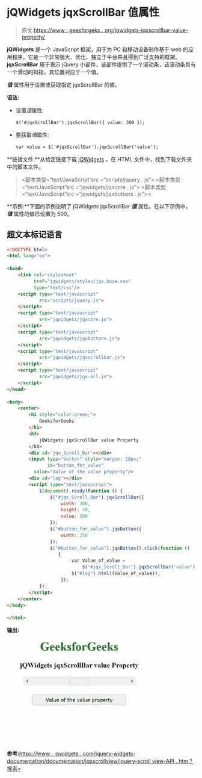 # jQWidgets jqxScrollBar 值属性

> 原文:[https://www . geesforgeks . org/jqwidgets-jqxscrollbar-value-property/](https://www.geeksforgeeks.org/jqwidgets-jqxscrollbar-value-property/)

**jQWidgets** 是一个 JavaScript 框架，用于为 PC 和移动设备制作基于 web 的应用程序。它是一个非常强大、优化、独立于平台并且得到广泛支持的框架。 **jqxScrollBar** 用于表示 jQuery 小部件，该部件提供了一个滚动条，该滚动条具有一个滑动的拇指，其位置对应于一个值。

***值*** 属性用于设置或获取指定 jqxScrollBar 的值。

**语法:**

*   设置*值*属性:

    ```html
    $('#jqxScrollBar').jqxScrollBar({ value: 300 });
    ```

*   要获取*值*属性:

    ```html
    var value = $('#jqxScrollBar').jqxScrollBar('value');
    ```

**链接文件:**从给定链接下载 [jQWidgets](https://www.jqwidgets.com/download/) 。在 HTML 文件中，找到下载文件夹中的脚本文件。

> <link rel="”stylesheet”" href="”jqwidgets/styles/jqx.base.css”" type="”text/css”/">
> <脚本类型=“text/JavaScript”src =“scripts/jquery . js”></script>
> <脚本类型=“text/JavaScript”src =“jqwidgets/jqxcore . js”></script>
> <脚本类型=“text/JavaScript”src =“jqwidgets/jqxbuttons . js”><

**示例:**下面的示例说明了 jQWidgets jqxScrollBar ***值*** 属性。在以下示例中， ***值*** 属性的值已设置为 500。

## 超文本标记语言

```html
<!DOCTYPE html>
<html lang="en">

<head>
    <link rel="stylesheet" 
          href="jqwidgets/styles/jqx.base.css"
          type="text/css"/>
    <script type="text/javascript" 
            src="scripts/jquery.js">
    </script>
    <script type="text/javascript" 
            src="jqwidgets/jqxcore.js">
    </script>
    <script type="text/javascript" 
            src="jqwidgets/jqxbuttons.js">
    </script>
    <script type="text/javascript" 
            src="jqwidgets/jqxscrollbar.js">
    </script>
    <script type="text/javascript" 
            src="jqwidgets/jqx-all.js">
    </script>
</head>

<body>
    <center>
        <h1 style="color:green;">
            GeeksforGeeks
        </h1>
        <h3>
            jQWidgets jqxScrollBar value Property
        </h3>
        <div id='jqx_Scroll_Bar'></div>
        <input type="button" style="margin: 28px;" 
               id="button_for_value" 
          value="Value of the value property"/>
        <div id="log"></div>
        <script type="text/javascript">
            $(document).ready(function () {
                $("#jqx_Scroll_Bar").jqxScrollBar({
                    width: 300,
                    height: 20,
                    value: 500
                });
                $("#button_for_value").jqxButton({
                    width: 250
                });
                $("#button_for_value").jqxButton().click(function () 
                   {
                        var Value_of_value =
                            $('#jqx_Scroll_Bar').jqxScrollBar('value');
                        $("#log").html((Value_of_value));
                    });
            });
        </script>
    </center>
</body>

</html>
```

**输出:**

![](img/356a33344381d7edc5c291ccfa097969.png)

**参考:**[https://www . jqwidgets . com/jquery-widgets-documentation/documentation/jqxscrollview/jquery-scroll view-API . htm？搜索=](https://www.jqwidgets.com/jquery-widgets-documentation/documentation/jqxscrollbar/jquery-scrollbar-api.htm?search=)
